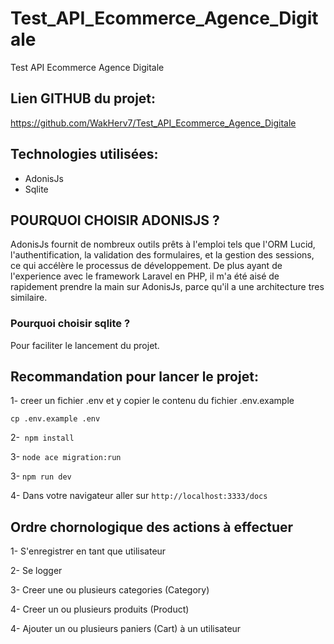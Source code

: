 # Test_API_Ecommerce_Agence_Digitale
Test API Ecommerce Agence Digitale

## Lien GITHUB du projet:
https://github.com/WakHerv7/Test_API_Ecommerce_Agence_Digitale
## Technologies utilisées:
- AdonisJs
- Sqlite
## POURQUOI CHOISIR ADONISJS ?
AdonisJs fournit de nombreux outils prêts à l'emploi tels que l'ORM Lucid, l'authentification, la validation des formulaires, et la gestion des sessions, ce qui accélère le processus de développement.
De plus ayant de l'experience avec le framework Laravel en PHP, il m'a été aisé de rapidement prendre la main sur AdonisJs, parce qu'il a une architecture tres similaire.

### Pourquoi choisir sqlite ?
 Pour faciliter le lancement du projet.

## Recommandation pour lancer le projet:

1- creer un fichier .env  et y copier le contenu du fichier .env.example

`cp .env.example .env`    

2-  `npm install`

3- `node ace migration:run`

3- `npm run dev`

4- Dans votre navigateur aller sur `http://localhost:3333/docs`


## Ordre chornologique des actions à effectuer

 1- S'enregistrer en tant que utilisateur

 2- Se logger

 3- Creer une ou plusieurs categories (Category)

 4- Creer un ou plusieurs produits (Product)

 4- Ajouter un ou plusieurs paniers (Cart) à un utilisateur